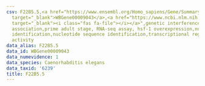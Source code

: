 ```yaml
---
csv: F22B5.5,<a href="https://www.ensembl.org/Homo_sapiens/Gene/Summary?db=core;g=WBGene00009043"
  target="_blank">WBGene00009043</a>,<a href="https://www.ncbi.nlm.nih.gov/pubmed/30894454"
  target="_blank"><i class="fas fa-file"></i></a>",genetic interference,functional
  association,prime adult stage, RNA-seq assay, hsf-1 overexpression,nucleotide sequence
  identification,nucleotide sequence identification,transcriptional regulation,up-regulates
  activity
data_alias: F22B5.5
data_id: WBGene00009043
data_numevidence: 1
data_species: Caenorhabditis elegans
data_taxid: '6239'
title: F22B5.5
---
```

